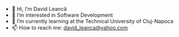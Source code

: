 - 👋 Hi, I’m David Leancă
- 👀 I’m interested in Software Development
- 🌱 I’m currently learning at the Technical University of Cluj-Napoca
- 📫 How to reach me: david_leanca@yahoo.com

<!---
LDavidA14/LDavidA14 is a ✨ special ✨ repository because its `README.md` (this file) appears on your GitHub profile.
You can click the Preview link to take a look at your changes.
--->
